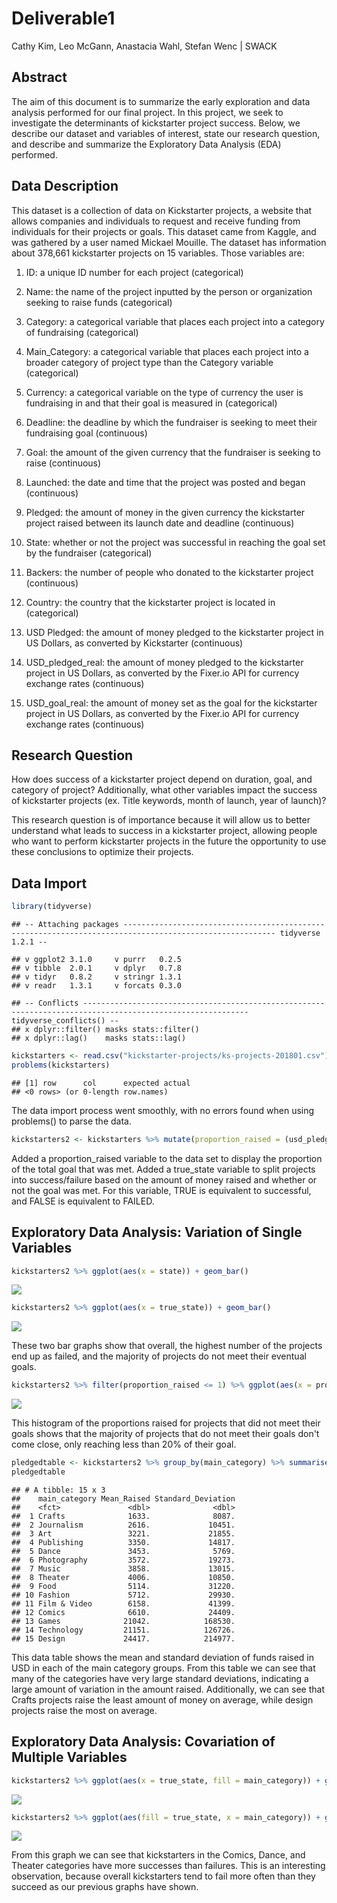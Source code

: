 Deliverable1
================
Cathy Kim, Leo McGann, Anastacia Wahl, Stefan Wenc | SWACK

Abstract
--------

The aim of this document is to summarize the early exploration and data analysis performed for our final project. In this project, we seek to investigate the determinants of kickstarter project success. Below, we describe our dataset and variables of interest, state our research question, and describe and summarize the Exploratory Data Analysis (EDA) performed.

Data Description
----------------

This dataset is a collection of data on Kickstarter projects, a website that allows companies and individuals to request and receive funding from individuals for their projects or goals. This dataset came from Kaggle, and was gathered by a user named Mickael Mouille. The dataset has information about 378,661 kickstarter projects on 15 variables. Those variables are:

1.  ID: a unique ID number for each project (categorical)

2.  Name: the name of the project inputted by the person or organization seeking to raise funds (categorical)

3.  Category: a categorical variable that places each project into a category of fundraising (categorical)

4.  Main\_Category: a categorical variable that places each project into a broader category of project type than the Category variable (categorical)

5.  Currency: a categorical variable on the type of currency the user is fundraising in and that their goal is measured in (categorical)

6.  Deadline: the deadline by which the fundraiser is seeking to meet their fundraising goal (continuous)

7.  Goal: the amount of the given currency that the fundraiser is seeking to raise (continuous)

8.  Launched: the date and time that the project was posted and began (continuous)

9.  Pledged: the amount of money in the given currency the kickstarter project raised between its launch date and deadline (continuous)

10. State: whether or not the project was successful in reaching the goal set by the fundraiser (categorical)

11. Backers: the number of people who donated to the kickstarter project (continuous)

12. Country: the country that the kickstarter project is located in (categorical)

13. USD Pledged: the amount of money pledged to the kickstarter project in US Dollars, as converted by Kickstarter (continuous)

14. USD\_pledged\_real: the amount of money pledged to the kickstarter project in US Dollars, as converted by the Fixer.io API for currency exchange rates (continuous)

15. USD\_goal\_real: the amount of money set as the goal for the kickstarter project in US Dollars, as converted by the Fixer.io API for currency exchange rates (continuous)

Research Question
-----------------

How does success of a kickstarter project depend on duration, goal, and category of project? Additionally, what other variables impact the success of kickstarter projects (ex. Title keywords, month of launch, year of launch)?

This research question is of importance because it will allow us to better understand what leads to success in a kickstarter project, allowing people who want to perform kickstarter projects in the future the opportunity to use these conclusions to optimize their projects.

Data Import
-----------

``` r
library(tidyverse)
```

    ## -- Attaching packages -------------------------------------------------------------------------------------------------------- tidyverse 1.2.1 --

    ## v ggplot2 3.1.0     v purrr   0.2.5
    ## v tibble  2.0.1     v dplyr   0.7.8
    ## v tidyr   0.8.2     v stringr 1.3.1
    ## v readr   1.3.1     v forcats 0.3.0

    ## -- Conflicts ----------------------------------------------------------------------------------------------------------- tidyverse_conflicts() --
    ## x dplyr::filter() masks stats::filter()
    ## x dplyr::lag()    masks stats::lag()

``` r
kickstarters <- read.csv("kickstarter-projects/ks-projects-201801.csv")
problems(kickstarters)
```

    ## [1] row      col      expected actual  
    ## <0 rows> (or 0-length row.names)

The data import process went smoothly, with no errors found when using problems() to parse the data.

``` r
kickstarters2 <- kickstarters %>% mutate(proportion_raised = (usd_pledged_real/usd_goal_real)) %>% mutate(true_state = (proportion_raised) > 1) 
```

Added a proportion\_raised variable to the data set to display the proportion of the total goal that was met. Added a true\_state variable to split projects into success/failure based on the amount of money raised and whether or not the goal was met. For this variable, TRUE is equivalent to successful, and FALSE is equivalent to FAILED.

Exploratory Data Analysis: Variation of Single Variables
--------------------------------------------------------

``` r
kickstarters2 %>% ggplot(aes(x = state)) + geom_bar()
```

![](Stefan_Deliverable1_files/figure-markdown_github/Success-1.png)

``` r
kickstarters2 %>% ggplot(aes(x = true_state)) + geom_bar()
```

![](Stefan_Deliverable1_files/figure-markdown_github/Success-2.png)

These two bar graphs show that overall, the highest number of the projects end up as failed, and the majority of projects do not meet their eventual goals.

``` r
kickstarters2 %>% filter(proportion_raised <= 1) %>% ggplot(aes(x = proportion_raised)) + geom_histogram(binwidth = 0.2)
```

![](Stefan_Deliverable1_files/figure-markdown_github/Proportion-1.png)

This histogram of the proportions raised for projects that did not meet their goals shows that the majority of projects that do not meet their goals don't come close, only reaching less than 20% of their goal.

``` r
pledgedtable <- kickstarters2 %>% group_by(main_category) %>% summarise(Mean_Raised = mean(usd_pledged_real), Standard_Deviation = sd(usd_pledged_real)) %>% arrange(Mean_Raised)
pledgedtable
```

    ## # A tibble: 15 x 3
    ##    main_category Mean_Raised Standard_Deviation
    ##    <fct>               <dbl>              <dbl>
    ##  1 Crafts              1633.              8087.
    ##  2 Journalism          2616.             10451.
    ##  3 Art                 3221.             21855.
    ##  4 Publishing          3350.             14817.
    ##  5 Dance               3453.              5769.
    ##  6 Photography         3572.             19273.
    ##  7 Music               3858.             13015.
    ##  8 Theater             4006.             10850.
    ##  9 Food                5114.             31220.
    ## 10 Fashion             5712.             29930.
    ## 11 Film & Video        6158.             41399.
    ## 12 Comics              6610.             24409.
    ## 13 Games              21042.            168530.
    ## 14 Technology         21151.            126726.
    ## 15 Design             24417.            214977.

This data table shows the mean and standard deviation of funds raised in USD in each of the main category groups. From this table we can see that many of the categories have very large standard deviations, indicating a large amount of variation in the amount raised. Additionally, we can see that Crafts projects raise the least amount of money on average, while design projects raise the most on average.

Exploratory Data Analysis: Covariation of Multiple Variables
------------------------------------------------------------

``` r
kickstarters2 %>% ggplot(aes(x = true_state, fill = main_category)) + geom_bar()
```

![](Stefan_Deliverable1_files/figure-markdown_github/goal%20and%20pledged-1.png)

``` r
kickstarters2 %>% ggplot(aes(fill = true_state, x = main_category)) + geom_bar(position = "dodge") + theme(axis.text.x = element_text(angle = 45))
```

![](Stefan_Deliverable1_files/figure-markdown_github/goal%20and%20pledged-2.png)

From this graph we can see that kickstarters in the Comics, Dance, and Theater categories have more successes than failures. This is an interesting observation, because overall kickstarters tend to fail more often than they succeed as our previous graphs have shown.
